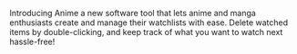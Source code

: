 Introducing  Anime a new software tool that lets anime and manga enthusiasts create and manage their watchlists with ease. Delete watched items by double-clicking, and keep track of what you want to watch next hassle-free!
